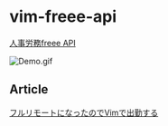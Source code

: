 # vim-freee-api

[人事労務freee API](https://developer.freee.co.jp/docs/hr)

![Demo.gif](https://user-images.githubusercontent.com/17779386/103173388-06243180-489e-11eb-894c-5e3cbc673cce.gif)

## Article

[フルリモートになったのでVimで出勤する](https://qiita.com/Rasukarusan/items/3cee407539fc7fc1ad29)
